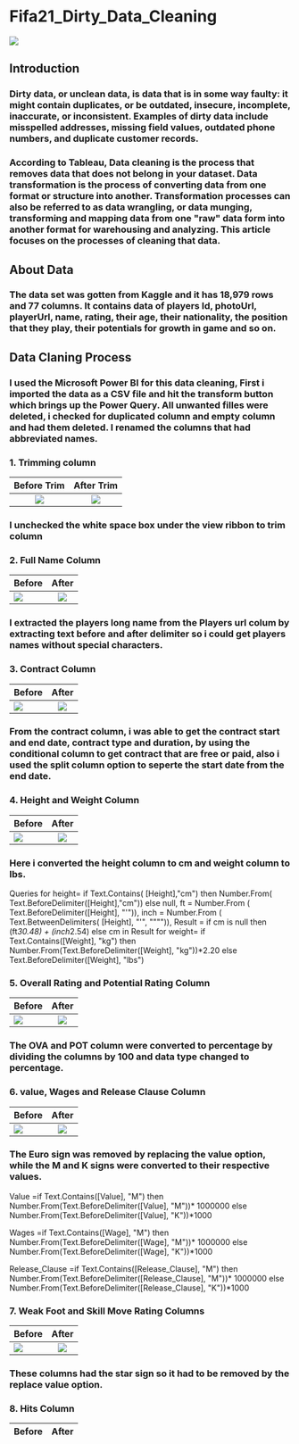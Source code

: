 # Fifa21_Dirty_Data_Cleaning

![](https://github.com/ChristianaOkorie/Fifa21_Dirty_Data_Cleaning/blob/main/Data%20Cleaning%20image.jpg)

## Introduction
   ### Dirty data, or unclean data, is data that is in some way faulty: it might contain duplicates, or be outdated, insecure, incomplete, inaccurate, or inconsistent. Examples of dirty data include misspelled addresses, missing field values, outdated phone numbers, and duplicate customer records.
   ### According to Tableau, Data cleaning is the process that removes data that does not belong in your dataset. Data transformation is the process of converting data from one format or structure into another. Transformation processes can also be referred to as data wrangling, or data munging, transforming and mapping data from one "raw" data form into another format for warehousing and analyzing. This article focuses on the processes of cleaning that data.
   
## About Data
   ### The data set was gotten from Kaggle and it has 18,979 rows and 77 columns. It contains data of players Id, photoUrl, playerUrl, name, rating, their age, their nationality, the position that they play, their potentials for growth in game and so on.
## Data Claning Process
   ### I used the Microsoft Power BI for this data cleaning, First i imported the data as a CSV file and hit the transform button which brings up the Power Query. All unwanted filles were deleted, i checked for duplicated column and empty column and had them deleted. I renamed the columns that had abbreviated names.
### 1. Trimming column

Before Trim          |        After Trim
:-------------------:|:--------------------:
![](https://github.com/ChristianaOkorie/Fifa21_Dirty_Data_Cleaning/blob/main/big%20space%20before.png)  | ![](https://github.com/ChristianaOkorie/Fifa21_Dirty_Data_Cleaning/blob/main/bigspace%20after.png)

### I unchecked the white space box under the view ribbon to trim column

### 2. Full Name Column

Before               |           After
:--------------------|:---------------------:
![](https://github.com/ChristianaOkorie/Fifa21_Dirty_Data_Cleaning/blob/main/LongName%20before.png)| ![](https://github.com/ChristianaOkorie/Fifa21_Dirty_Data_Cleaning/blob/main/corrected%20LongName.png)

### I extracted the players long name from the Players url colum by extracting text before and after delimiter so i could get players names without special characters.

### 3. Contract Column

Before               |           After
:--------------------|:---------------------:
![](https://github.com/ChristianaOkorie/Fifa21_Dirty_Data_Cleaning/blob/main/contract%20before.png)| ![](https://github.com/ChristianaOkorie/Fifa21_Dirty_Data_Cleaning/blob/main/contract%20after.png)

### From the  contract column, i was able to get the contract start and end date, contract type and duration, by using the conditional column to get contract that are free or paid, also i used the split column option to seperte the start date from the end date.

### 4. Height and Weight Column

Before               |           After
:--------------------|:---------------------:
![](https://github.com/ChristianaOkorie/Fifa21_Dirty_Data_Cleaning/blob/main/H%26W%20before.png)| ![](https://github.com/ChristianaOkorie/Fifa21_Dirty_Data_Cleaning/blob/main/H%26W%20after.png)

### Here i converted the height column to cm and weight column to lbs.
Queries
for height=  if Text.Contains( [Height],"cm") then Number.From( Text.BeforeDelimiter([Height],"cm")) else null,
ft = Number.From ( Text.BeforeDelimiter([Height], "'")),
inch = Number.From ( Text.BetweenDelimiters( [Height], "'", """")),
Result = if cm is null then (ft*30.48) + (inch*2.54) else cm
in
Result
for weight= if Text.Contains([Weight], "kg") then Number.From(Text.BeforeDelimiter([Weight], "kg"))*2.20 else Text.BeforeDelimiter([Weight], "lbs")

### 5. Overall Rating and Potential Rating Column

Before               |           After
:--------------------|:---------------------:
![](https://github.com/ChristianaOkorie/Fifa21_Dirty_Data_Cleaning/blob/main/pot_before.png)| ![](https://github.com/ChristianaOkorie/Fifa21_Dirty_Data_Cleaning/blob/main/pot_after.png)

### The OVA and POT column were converted to percentage by dividing the columns by 100 and data type changed to percentage.

### 6. value, Wages and Release Clause Column

Before               |           After
:--------------------|:---------------------:
![](https://github.com/ChristianaOkorie/Fifa21_Dirty_Data_Cleaning/blob/main/VWR%20before.png)| ![](https://github.com/ChristianaOkorie/Fifa21_Dirty_Data_Cleaning/blob/main/VWR%20after.png)

### The Euro sign was removed by replacing the value  option, while the M and K signs were converted to their respective values.
Value =if Text.Contains([Value], "M") then 
Number.From(Text.BeforeDelimiter([Value], "M"))* 1000000 else  Number.From(Text.BeforeDelimiter([Value], "K"))*1000

Wages =if Text.Contains([Wage], "M") then 
Number.From(Text.BeforeDelimiter([Wage], "M"))* 1000000 else  Number.From(Text.BeforeDelimiter([Wage], "K"))*1000

Release_Clause =if Text.Contains([Release_Clause], "M") then 
Number.From(Text.BeforeDelimiter([Release_Clause], "M"))* 1000000 else  Number.From(Text.BeforeDelimiter([Release_Clause], "K"))*1000

### 7. Weak Foot and Skill Move Rating Columns

Before               |           After
:--------------------|:---------------------:
![](https://github.com/ChristianaOkorie/Fifa21_Dirty_Data_Cleaning/commit/2e65e3a10f8d2aea68d2a03fb793617fe25aea86)| ![](https://github.com/ChristianaOkorie/Fifa21_Dirty_Data_Cleaning/blob/main/star%20rating%20after.png)

### These columns had the star sign so it had to be removed by the replace value option.

### 8. Hits Column

Before               |           After
:--------------------|:---------------------:
![]()
